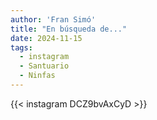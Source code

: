 ```yaml
---
author: 'Fran Simó'
title: "En búsqueda de..."
date: 2024-11-15
tags:
  - instagram
  - Santuario
  - Ninfas
---
```


{{< instagram DCZ9bvAxCyD >}}

